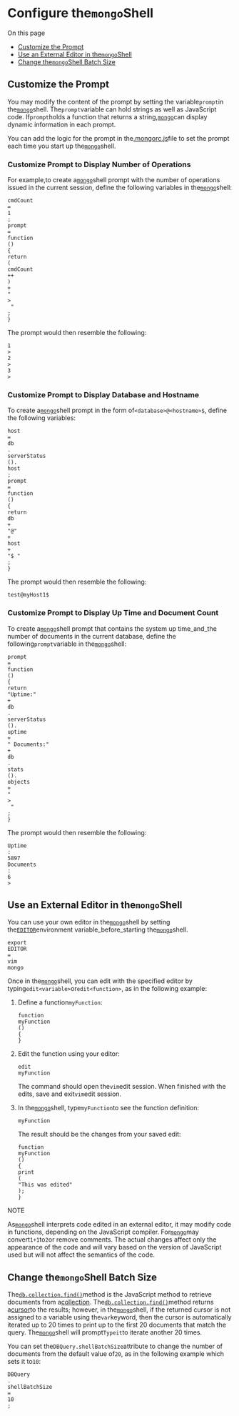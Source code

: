 # Configure the`mongo`Shell

On this page

* [Customize the Prompt](https://docs.mongodb.com/manual/tutorial/configure-mongo-shell/#customize-the-prompt)
* [Use an External Editor in the`mongo`Shell](https://docs.mongodb.com/manual/tutorial/configure-mongo-shell/#use-an-external-editor-in-the-mongo-shell)
* [Change the`mongo`Shell Batch Size](https://docs.mongodb.com/manual/tutorial/configure-mongo-shell/#change-the-mongo-shell-batch-size)

## Customize the Prompt

You may modify the content of the prompt by setting the variable`prompt`in the[`mongo`](https://docs.mongodb.com/manual/reference/program/mongo/#bin.mongo)shell. The`prompt`variable can hold strings as well as JavaScript code. If`prompt`holds a function that returns a string,[`mongo`](https://docs.mongodb.com/manual/reference/program/mongo/#bin.mongo)can display dynamic information in each prompt.

You can add the logic for the prompt in the[.mongorc.js](https://docs.mongodb.com/manual/reference/program/mongo/#mongo-mongorc-file)file to set the prompt each time you start up the[`mongo`](https://docs.mongodb.com/manual/reference/program/mongo/#bin.mongo)shell.

### Customize Prompt to Display Number of Operations

For example,to create a[`mongo`](https://docs.mongodb.com/manual/reference/program/mongo/#bin.mongo)shell prompt with the number of operations issued in the current session, define the following variables in the[`mongo`](https://docs.mongodb.com/manual/reference/program/mongo/#bin.mongo)shell:

```
cmdCount
=
1
;
prompt
=
function
()
{
return
(
cmdCount
++
)
+
"
>
 "
;
}
```

The prompt would then resemble the following:

```
1
>
2
>
3
>
```

### Customize Prompt to Display Database and Hostname

To create a[`mongo`](https://docs.mongodb.com/manual/reference/program/mongo/#bin.mongo)shell prompt in the form of`<database>@<hostname>$`, define the following variables:

```
host
=
db
.
serverStatus
().
host
;
prompt
=
function
()
{
return
db
+
"@"
+
host
+
"$ "
;
}
```

The prompt would then resemble the following:

```
test@myHost1$

```

### Customize Prompt to Display Up Time and Document Count

To create a[`mongo`](https://docs.mongodb.com/manual/reference/program/mongo/#bin.mongo)shell prompt that contains the system up time_and_the number of documents in the current database, define the following`prompt`variable in the[`mongo`](https://docs.mongodb.com/manual/reference/program/mongo/#bin.mongo)shell:

```
prompt
=
function
()
{
return
"Uptime:"
+
db
.
serverStatus
().
uptime
+
" Documents:"
+
db
.
stats
().
objects
+
" 
>
 "
;
}
```

The prompt would then resemble the following:

```
Uptime
:
5897
Documents
:
6
>
```

## Use an External Editor in the`mongo`Shell

You can use your own editor in the[`mongo`](https://docs.mongodb.com/manual/reference/program/mongo/#bin.mongo)shell by setting the[`EDITOR`](https://docs.mongodb.com/manual/reference/program/mongo/#envvar-EDITOR)environment variable_before_starting the[`mongo`](https://docs.mongodb.com/manual/reference/program/mongo/#bin.mongo)shell.

```
export
EDITOR
=
vim
mongo

```

Once in the[`mongo`](https://docs.mongodb.com/manual/reference/program/mongo/#bin.mongo)shell, you can edit with the specified editor by typing`edit<variable>`or`edit<function>`, as in the following example:

1. Define a function`myFunction`:

   ```
   function
   myFunction
   ()
   {
   }
   ```

2. Edit the function using your editor:

   ```
   edit
   myFunction
   ```

   The command should open the`vim`edit session. When finished with the edits, save and exit`vim`edit session.

3. In the[`mongo`](https://docs.mongodb.com/manual/reference/program/mongo/#bin.mongo)shell, type`myFunction`to see the function definition:

   ```
   myFunction
   ```

   The result should be the changes from your saved edit:

   ```
   function
   myFunction
   ()
   {
   print
   (
   "This was edited"
   );
   }
   ```

NOTE

As[`mongo`](https://docs.mongodb.com/manual/reference/program/mongo/#bin.mongo)shell interprets code edited in an external editor, it may modify code in functions, depending on the JavaScript compiler. For[`mongo`](https://docs.mongodb.com/manual/reference/program/mongo/#bin.mongo)may convert`1+1`to`2`or remove comments. The actual changes affect only the appearance of the code and will vary based on the version of JavaScript used but will not affect the semantics of the code.

## Change the`mongo`Shell Batch Size

The[`db.collection.find()`](https://docs.mongodb.com/manual/reference/method/db.collection.find/#db.collection.find)method is the JavaScript method to retrieve documents from a[collection](https://docs.mongodb.com/manual/reference/glossary/#term-collection). The[`db.collection.find()`](https://docs.mongodb.com/manual/reference/method/db.collection.find/#db.collection.find)method returns a[cursor](https://docs.mongodb.com/manual/reference/glossary/#term-cursor)to the results; however, in the[`mongo`](https://docs.mongodb.com/manual/reference/program/mongo/#bin.mongo)shell, if the returned cursor is not assigned to a variable using the`var`keyword, then the cursor is automatically iterated up to 20 times to print up to the first 20 documents that match the query. The[`mongo`](https://docs.mongodb.com/manual/reference/program/mongo/#bin.mongo)shell will prompt`Typeit`to iterate another 20 times.

You can set the`DBQuery.shellBatchSize`attribute to change the number of documents from the default value of`20`, as in the following example which sets it to`10`:

```
DBQuery
.
shellBatchSize
=
10
;
```



